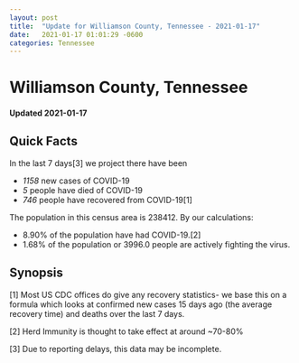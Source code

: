 ```yaml
---
layout: post
title:  "Update for Williamson County, Tennessee - 2021-01-17"
date:   2021-01-17 01:01:29 -0600
categories: Tennessee
---
```


# Williamson County, Tennessee
#### Updated 2021-01-17

## Quick Facts

In the last 7 days[3] we project there have been
- *1158* new cases of COVID-19
- *5* people have died of COVID-19
- *746* people have recovered from COVID-19[1]

The population in this census area is 238412. By our calculations:
- 8.90% of the population have had COVID-19.[2]
- 1.68% of the population or 3996.0 people are actively fighting the virus.

## Synopsis




[1] Most US CDC offices do give any recovery statistics- we base this on a formula which looks at confirmed new cases
15 days ago (the average recovery time) and deaths over the last 7 days.

[2] Herd Immunity is thought to take effect at around ~70-80%

[3] Due to reporting delays, this data may be incomplete.
 
    